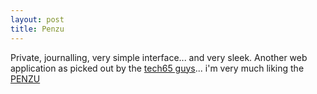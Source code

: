 ```yaml
---
layout: post
title: Penzu
---
```


Private, journalling, very simple interface... and very sleek. Another web application as picked out by the [tech65 guys](http://www.tech65.org/2008/06/08/65bits-episode-74-netbooks-galore-2/#more-208)... i'm very much liking the [PENZU](http://penzu.com/content/features)
